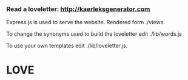 ### Read a loveletter: http://kaerleksgenerator.com

Express.js is used to serve the website. Rendered form ./views.

To change the synonyms used to build the loveletter edit ./lib/words.js

To use your own templates edit ./lib/loveletter.js.

# LOVE
